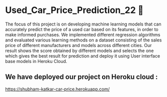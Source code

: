 # Used_Car_Price_Prediction_22 🚙

The focus of this project is on developing machine learning models that can accurately predict the price of a used car based on its features, in order to make informed purchases. We implemented different regression algorithms and evaluated various learning methods on a dataset consisting of the sales price of different manufacturers and models across different cities. Our result shows the score obtained by different models and selects the one which gives the best result for prediction and deploy it using User interface base models in Heroku Cloud.


## We have deployed our project on Heroku cloud :
https://shubham-katkar-car-price.herokuapp.com/

